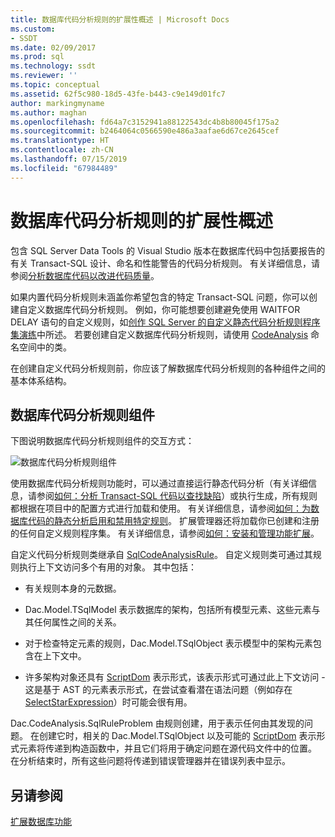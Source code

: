 ```yaml
---
title: 数据库代码分析规则的扩展性概述 | Microsoft Docs
ms.custom:
- SSDT
ms.date: 02/09/2017
ms.prod: sql
ms.technology: ssdt
ms.reviewer: ''
ms.topic: conceptual
ms.assetid: 62f5c980-18d5-43fe-b443-c9e149d01fc7
author: markingmyname
ms.author: maghan
ms.openlocfilehash: fd64a7c3152941a88122543dc4b8b80045f175a2
ms.sourcegitcommit: b2464064c0566590e486a3aafae6d67ce2645cef
ms.translationtype: HT
ms.contentlocale: zh-CN
ms.lasthandoff: 07/15/2019
ms.locfileid: "67984489"
---
```

# <a name="overview-of-extensibility-for-database-code-analysis-rules"></a>数据库代码分析规则的扩展性概述
包含 SQL Server Data Tools 的 Visual Studio 版本在数据库代码中包括要报告的有关 Transact\-SQL 设计、命名和性能警告的代码分析规则。 有关详细信息，请参阅[分析数据库代码以改进代码质量](https://msdn.microsoft.com/library/dd172133(v=vs.100).aspx)。  
  
如果内置代码分析规则未涵盖你希望包含的特定 Transact\-SQL 问题，你可以创建自定义数据库代码分析规则。 例如，你可能想要创建避免使用 WAITFOR DELAY 语句的自定义规则，如[创作 SQL Server 的自定义静态代码分析规则程序集演练](../ssdt/walkthrough-author-custom-static-code-analysis-rule-assembly.md)中所述。 若要创建自定义数据库代码分析规则，请使用 [CodeAnalysis](https://msdn.microsoft.com/library/microsoft.sqlserver.dac.codeanalysis.aspx) 命名空间中的类。  
  
在创建自定义代码分析规则前，你应该了解数据库代码分析规则的各种组件之间的基本体系结构。  
  
## <a name="database-code-analysis-rules-components"></a>数据库代码分析规则组件  
下图说明数据库代码分析规则组件的交互方式：  
  
![数据库代码分析规则组件](../ssdt/media/ssdt-database-code-analysis-rules-components.jpg "数据库代码分析规则组件")  
  
使用数据库代码分析规则功能时，可以通过直接运行静态代码分析（有关详细信息，请参阅[如何：分析 Transact-SQL 代码以查找缺陷](https://msdn.microsoft.com/library/dd172119(v=vs.100).aspx)）或执行生成，所有规则都根据在项目中的配置方式进行加载和使用。 有关详细信息，请参阅[如何：为数据库代码的静态分析启用和禁用特定规则](https://msdn.microsoft.com/library/dd172131(v=vs.100).aspx)。 扩展管理器还将加载你已创建和注册的任何自定义规则程序集。 有关详细信息，请参阅[如何：安装和管理功能扩展](../ssdt/how-to-install-and-manage-feature-extensions.md)。  
  
自定义代码分析规则类继承自 [SqlCodeAnalysisRule](https://msdn.microsoft.com/library/microsoft.sqlserver.dac.codeanalysis.sqlcodeanalysisrule.aspx)。 自定义规则类可通过其规则执行上下文访问多个有用的对象。 其中包括：  
  
-   有关规则本身的元数据。  
  
-   Dac.Model.TSqlModel 表示数据库的架构，包括所有模型元素、这些元素与其任何属性之间的关系。  
  
-   对于检查特定元素的规则，Dac.Model.TSqlObject 表示模型中的架构元素包含在上下文中。  
  
-   许多架构对象还具有 [ScriptDom](https://msdn.microsoft.com/library/microsoft.sqlserver.transactsql.scriptdom.aspx) 表示形式，该表示形式可通过此上下文访问 - 这是基于 AST 的元素表示形式，在尝试查看潜在语法问题（例如存在 [SelectStarExpression](https://msdn.microsoft.com/library/microsoft.sqlserver.transactsql.scriptdom.selectstarexpression.aspx)）时可能会很有用。  
  
Dac.CodeAnalysis.SqlRuleProblem 由规则创建，用于表示任何由其发现的问题。 在创建它时，相关的 Dac.Model.TSqlObject 以及可能的 [ScriptDom](https://msdn.microsoft.com/library/microsoft.sqlserver.transactsql.scriptdom.aspx) 表示形式元素将传递到构造函数中，并且它们将用于确定问题在源代码文件中的位置。 在分析结束时，所有这些问题将传递到错误管理器并在错误列表中显示。  
  
## <a name="see-also"></a>另请参阅  
[扩展数据库功能](../ssdt/extending-the-database-features.md)  
  
